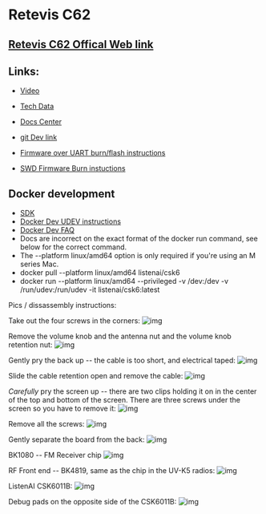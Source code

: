 # Retevis C62


## [Retevis C62 Offical Web link](https://www.retevis.com/retevis-c62-5-w-long-range-uv-dual-band-ai-noise-reducation-business-radio-us)

## Links:

- [Video](https://youtu.be/Kko71ziv4Ik)

- [Tech Data](https://aijishu.com/a/1060000000360658)

- [Docs Center](https://docs2.listenai.com/x/af7lMsf-Scg)

- [git Dev link](https://cloud.listenai.com/CSKG962172/duomotai_ap)

- [Firmware over UART burn/flash instructions](https://docs2.listenai.com/x/x61KemJ0eYx)

- [SWD Firmware Burn instuctions](https://docs2.listenai.com/x/kOtM5RItJc2)

## Docker development
- [SDK](https://docs2.listenai.com/x/xfI6rkDCKmW)
- [Docker Dev UDEV instructions](https://docs2.listenai.com/x/ZPt-N8iM3FU#linux系统下无法识别到csk-usb设备)
- [Docker Dev FAQ](https://docs2.listenai.com/x/ZPt-N8iM3FU#linux-系统docker环境csk6集成开发环境常见问题及解决方法)
- Docs are incorrect on the exact format of the docker run command, see below for the correct command.
- The --platform linux/amd64 option is only required if you're using an M series Mac.  
- docker pull --platform linux/amd64 listenai/csk6
- docker run --platform linux/amd64 --privileged -v /dev:/dev -v /run/udev:/run/udev -it listenai/csk6:latest


Pics / dissassembly instructions: 

Take out the four screws in the corners:
![img](./Photos/dissassembly_1.jpeg)

Remove the volume knob and the antenna nut and the volume knob retention nut:
![img](./Photos/dissassembly_2.jpeg)

Gently pry the back up -- the cable is too short, and electrical taped:
![img](./Photos/dissassembly_3.jpeg)

Slide the cable retention open and remove the cable:
![img](./Photos/dissassembly_4.jpeg)

*Carefully* pry the screen up -- there are two clips holding it on in the center of the top and bottom of the screen.  There are three screws under the screen so you have to remove it:
![img](./Photos/dissassembled_1.jpeg)

Remove all the screws:
![img](./Photos/screen_removed.jpeg)

Gently separate the board from the back:
![img](./Photos/01_Mainboard.jpeg)

BK1080 -- FM Receiver chip
![img](./Photos/BK1080_FM_RCV.jpeg)

RF Front end -- BK4819, same as the chip in the UV-K5 radios: 
![img](./Photos/BK4819.jpeg)

ListenAI CSK6011B:
![img](./Photos/CSK6011B.jpeg)

Debug pads on the opposite side of the CSK6011B:
![img](./Photos/Debug_Pads.jpeg)
